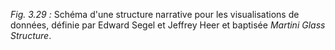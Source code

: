 *Fig. 3.29 :* Schéma d'une structure narrative pour les visualisations de données, définie par Edward Segel et Jeffrey Heer et baptisée *Martini Glass Structure*.  